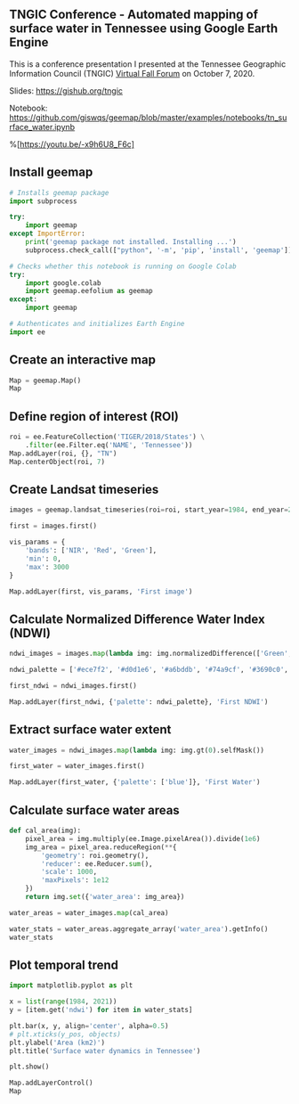## TNGIC Conference - Automated mapping of surface water in Tennessee using Google Earth Engine

This is a conference presentation I presented at the Tennessee Geographic Information Council (TNGIC) [Virtual Fall Forum](http://www.tngic.org/2020-regionals.htm) on October 7, 2020. 

Slides: https://gishub.org/tngic

Notebook: https://github.com/giswqs/geemap/blob/master/examples/notebooks/tn_surface_water.ipynb

%[https://youtu.be/-x9h6U8_F6c]


## Install geemap


```python
# Installs geemap package
import subprocess

try:
    import geemap
except ImportError:
    print('geemap package not installed. Installing ...')
    subprocess.check_call(["python", '-m', 'pip', 'install', 'geemap'])

# Checks whether this notebook is running on Google Colab
try:
    import google.colab
    import geemap.eefolium as geemap
except:
    import geemap

# Authenticates and initializes Earth Engine
import ee
```

## Create an interactive map


```python
Map = geemap.Map()
Map
```

## Define region of interest (ROI)


```python
roi = ee.FeatureCollection('TIGER/2018/States') \
    .filter(ee.Filter.eq('NAME', 'Tennessee'))
Map.addLayer(roi, {}, "TN")
Map.centerObject(roi, 7)
```

## Create Landsat timeseries


```python
images = geemap.landsat_timeseries(roi=roi, start_year=1984, end_year=2020, start_date='01-01', end_date='12-31')
```


```python
first = images.first()

vis_params = {
    'bands': ['NIR', 'Red', 'Green'],
    'min': 0,
    'max': 3000
}

Map.addLayer(first, vis_params, 'First image')
```

## Calculate Normalized Difference Water Index (NDWI) 


```python
ndwi_images = images.map(lambda img: img.normalizedDifference(['Green', 'SWIR1']).rename('ndwi'))

ndwi_palette = ['#ece7f2', '#d0d1e6', '#a6bddb', '#74a9cf', '#3690c0', '#0570b0', '#045a8d', '#023858']

first_ndwi = ndwi_images.first()

Map.addLayer(first_ndwi, {'palette': ndwi_palette}, 'First NDWI')
```

## Extract surface water extent


```python
water_images = ndwi_images.map(lambda img: img.gt(0).selfMask())

first_water = water_images.first()

Map.addLayer(first_water, {'palette': ['blue']}, 'First Water')
```

## Calculate surface water areas


```python
def cal_area(img):
    pixel_area = img.multiply(ee.Image.pixelArea()).divide(1e6)
    img_area = pixel_area.reduceRegion(**{
        'geometry': roi.geometry(),
        'reducer': ee.Reducer.sum(),
        'scale': 1000,
        'maxPixels': 1e12
    })
    return img.set({'water_area': img_area})
```


```python
water_areas = water_images.map(cal_area)
```


```python
water_stats = water_areas.aggregate_array('water_area').getInfo()
water_stats
```

## Plot temporal trend


```python
import matplotlib.pyplot as plt

x = list(range(1984, 2021))
y = [item.get('ndwi') for item in water_stats]

plt.bar(x, y, align='center', alpha=0.5)
# plt.xticks(y_pos, objects)
plt.ylabel('Area (km2)')
plt.title('Surface water dynamics in Tennessee')

plt.show()
```


```python
Map.addLayerControl() 
Map
```